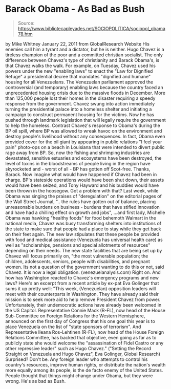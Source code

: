 # Barack Obama - As Bad as Bush

> Source: https://www.bibliotecapleyades.net/SOCIOPOLITICA/sociopol_obama78.htm

by Mike Whitney
January 22, 2011
from
GlobalResearch Website
His enemies call him a tyrant and a dictator,
but he is neither.
Hugo Chavez is a tireless champion of the poor and a
committed christian socialist. The only difference between Chavez's type of
christianity and Barack Obama's, is that Chavez walks the walk.
For example, on Tuesday, Chavez used his powers under the new "enabling
laws" to enact the "Law for Dignified Refuge" a presidential decree that
mandates "dignified and humane" housing for all Venezuelans. The Venezuelan
parliament approved the controversial (and temporary) enabling laws because
the country faced an unprecedented housing crisis due to the massive floods
in December.
More than 125,000 people lost their homes in the disaster requiring a speedy
response from the government.
Chavez swung into action immediately turning
the presidential palace into a homeless shelter and initiating a campaign to
construct permanent housing for the victims. Now he has pushed through
landmark legislation that will legally require the government to help the
homeless.
Contrast Chavez's response to Obama's during the
BP oil spill, where BP was
allowed to wreak havoc on the environment and destroy people's livelihood
without any consequences. In fact, Obama even provided cover for the oil
giant by appearing in public relations "I feel your pain" photo-ops on a
beach in Louisiana that were intended to divert public rage away from BP.
So, now the fishing and shrimping industries are devastated, sensitive
estuaries and ecosystems have been destroyed, the level of toxins in the
bloodstreams of people living in the region have skyrocketed and - worst of
all - BP has gotten off Scot-free. Thanks, Barack.
Now imagine what would have happened if Chavez had been in charge.
BP's
stateside operations would have been shut down, their assets would have been
seized, and Tony Hayward and his buddies would have been thrown in the
hoosegow.
Got a problem with that?
Last week, while Obama was singing the praises of "deregulation" on the
editorial pages of the Wall Street Journal,
".. the rules have gotten out of
balance, placing unreasonable burdens on business - burdens that have stifled
innovation and have had a chilling effect on growth and jobs",
...and first
lady, Michelle Obama was hawking "healthy foods" for food behemoth Walmart
in the national media, Chavez was busy transforming shelters into
institutions of the state to make sure that people had a place to stay
while they get back on their feet again.
The new law stipulates that these people be provided with food and medical
assistance (Venezuela has universal health care) as well as "scholarships,
pensions and special allotments of resources" depending on their needs.
The new state facilities that are being set up by Chavez will focus
primarily on,
"the most vulnerable population; the children, adolescents,
seniors, people with disabilities, and pregnant women.
Its not a question of the government wanting to do this or not, said
Chavez. It is now a legal obligation.
(venezuelanalysis.com)
Right on. And how has Washington reacted to Chavez's emergency programs and
new laws?
Here's an excerpt from a recent article by ex-pat
Eva Golinger
that sums it up pretty well:
"This week, (Venezuelan) opposition leaders will meet with their
counterparts in Washington. They have already said their mission is to seek
more aid to help remove President Chavez from power.
Unfortunately, their
undemocratic actions have already been welcomed in the US Capitol.
Representative Connie Mack (R-FL), now head of the House Sub-Committee on
Foreign Relations for the Western Hemisphere, announced on the first day of
Congress that his one goal this year is to place Venezuela on the list of
"state sponsors of terrorism".
And Representative Ileana Ros-Lehtinen
(R-FL), now head of the House Foreign Relations Committee, has backed that
objective, even going as far as to publicly state she would welcome the
"assassination of Fidel Castro or any other repressive leader" such as Hugo
Chavez."
("Setting the Record Straight on Venezuela and Hugo Chavez", Eva Golinger, Global Research)
Surprised? Don't be.
Any foreign leader who attempts to control his
country's resources, improve human rights, or distribute the nation's wealth
more equally among its people, is the de facto enemy of the United States.
People thought that things might
change
under Obama, but they were wrong.
He's as bad
as Bush.
